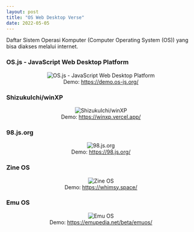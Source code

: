 ```yaml
---
layout: post
title: "OS Web Desktop Verse"
date: 2022-05-05
---
```

Daftar Sistem Operasi Komputer (Computer Operating System (OS)) yang bisa diakses melalui internet.
<h3>OS.js - JavaScript Web Desktop Platform</h3>
<center>
<img src="https://raw.githubusercontent.com/os-js/gfx/master/logo-big.png" alt="OS.js - JavaScript Web Desktop Platform" class="tampilan-gambar"><br/>
Demo: <a href="https://demo.os-js.org/">https://demo.os-js.org/</a>
</center>

<h3>ShizukuIchi/winXP</h3>
<center>
<img src="https://github.com/ShizukuIchi/winXP/raw/master/demo/demo.gif" alt="ShizukuIchi/winXP" class="tampilan-gambar"><br/>
Demo: <a href="https://winxp.vercel.app/">https://winxp.vercel.app/</a>
</center>

<h3>98.js.org</h3>
<center>
<img src="https://github.com/1j01/98/raw/master/images/3d.jpg" alt="98.js.org" class="tampilan-gambar"><br/>
Demo: <a href="https://98.js.org/">https://98.js.org/</a>
</center>

<h3>Zine OS</h3>
<center>
<img src="https://wirozablenk.github.io/gambar/wirozablenk-Zine-OS.png" alt="Zine OS" class="tampilan-gambar"><br/>
Demo: <a href="https://whimsy.space/">https://whimsy.space/</a>
</center>

<h3>Emu OS</h3>
<center>
<img src="https://wirozablenk.github.io/gambar/wirozablenk-Emu-OS.png" alt="Emu OS" class="tampilan-gambar"><br/>
Demo: <a href="https://emupedia.net/beta/emuos/">https://emupedia.net/beta/emuos/</a>
</center>
